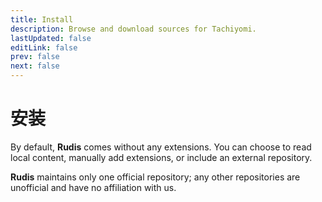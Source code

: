 ```yaml
---
title: Install
description: Browse and download sources for Tachiyomi.
lastUpdated: false
editLink: false
prev: false
next: false
---
```


# 安装

By default, **Rudis** comes without any extensions.
You can choose to read local content, manually add extensions, or include an external repository.

**Rudis** maintains only one official repository; any other repositories are unofficial and have no affiliation with us.

<AddRepoButton/>

<ExtensionsWrapper/>

<script setup>
import AddRepoButton from '@theme/components/AddRepoButton.vue'
import ExtensionsWrapper from '@theme/components/Extensions/ExtensionsWrapper.vue'
</script>
